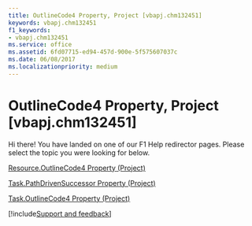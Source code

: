 ```yaml
---
title: OutlineCode4 Property, Project [vbapj.chm132451]
keywords: vbapj.chm132451
f1_keywords:
- vbapj.chm132451
ms.service: office
ms.assetid: 6fd07715-ed94-457d-900e-5f575607037c
ms.date: 06/08/2017
ms.localizationpriority: medium
---
```



# OutlineCode4 Property, Project [vbapj.chm132451]

Hi there! You have landed on one of our F1 Help redirector pages. Please select the topic you were looking for below.

[Resource.OutlineCode4 Property (Project)](https://msdn.microsoft.com/library/0afa20d5-9be7-6b4f-662d-3173ff9fe9a2%28Office.15%29.aspx)

[Task.PathDrivenSuccessor Property (Project)](https://msdn.microsoft.com/library/ec77b34e-a98c-142e-14ba-868ff93deaad%28Office.15%29.aspx)

[Task.OutlineCode4 Property (Project)](https://msdn.microsoft.com/library/04cfe263-d501-244b-76a3-bb50c769fef3%28Office.15%29.aspx)

[!include[Support and feedback](~/includes/feedback-boilerplate.md)]